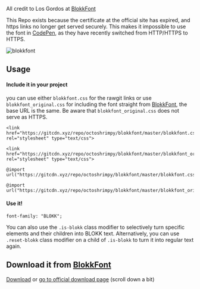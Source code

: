 
All credit to Los Gordos at [BlokkFont](http://www.blokkfont.com/)


This Repo exists because the certificate at the official site has expired, and https links no longer get served securely. This makes it impossible to use the font in [CodePen](https://www.codepen.io), as they have recently switched from HTTP/HTTPS to HTTPS.

![blokkfont](https://cdn.dribbble.com/users/399116/screenshots/1305003/mockup_1x.png)

## Usage

#### Include it in your project

you can use either `blokkfont.css` for the rawgit links or use `blokkfont_original.css` for including the font straight from [BlokkFont](http://www.blokkfont.com/), the base URL is the same. Be aware that `blokkfont_original.css` does not serve as HTTPS.
```
<link href="https://gitcdn.xyz/repo/octoshrimpy/blokkfont/master/blokkfont.css" rel="stylesheet" type="text/css">
```
```
<link href="https://gitcdn.xyz/repo/octoshrimpy/blokkfont/master/blokkfont_original.css" rel="stylesheet" type="text/css">
```



```
@import url("https://gitcdn.xyz/repo/octoshrimpy/blokkfont/master/blokkfont.css");
```
```
@import url("https://gitcdn.xyz/repo/octoshrimpy/blokkfont/master/blokkfont_original.css");
```


#### Use it!
```
font-family: "BLOKK";
```

You can also use the `.is-blokk` class modifier to selectively turn specific elements and their children into BLOKK text.
Alternatively, you can use `.reset-blokk` class modifier on a child of `.is-blokk` to turn it into regular text again.


## Download it from [BlokkFont](http://www.blokkfont.com/)

[Download](https://blokkfont-losgordos.netdna-ssl.com/v2/BLOKKNeue-Regular.zip)
or [go to official download page](http://www.blokkfont.com/) (scroll down a bit)
